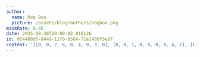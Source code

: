 ```yaml
---
author:
  name: Hog Boo
  picture: /assets/blog/authors/hogboo.png
maskRate: 0.45
date: 2025-08-28T20:00:02.010126
id: 954408d6-8449-11f0-b564-71e1480f5e87
content: '[[0, 0, 2, 6, 0, 4, 9, 3, 0], [0, 0, 1, 0, 0, 0, 0, 4, 7], [6, 0, 7, 3, 9, 0, 0, 8, 5], [2, 6, 8, 0, 3, 9, 5, 1, 0], [7, 1, 5, 8, 0, 0, 3, 0, 0], [4, 3, 9, 2, 0, 5, 0, 0, 6], [0, 7, 0, 4, 0, 0, 1, 0, 0], [1, 0, 6, 9, 0, 7, 0, 0, 3], [9, 2, 0, 1, 5, 0, 0, 0, 8]]'
---
```

